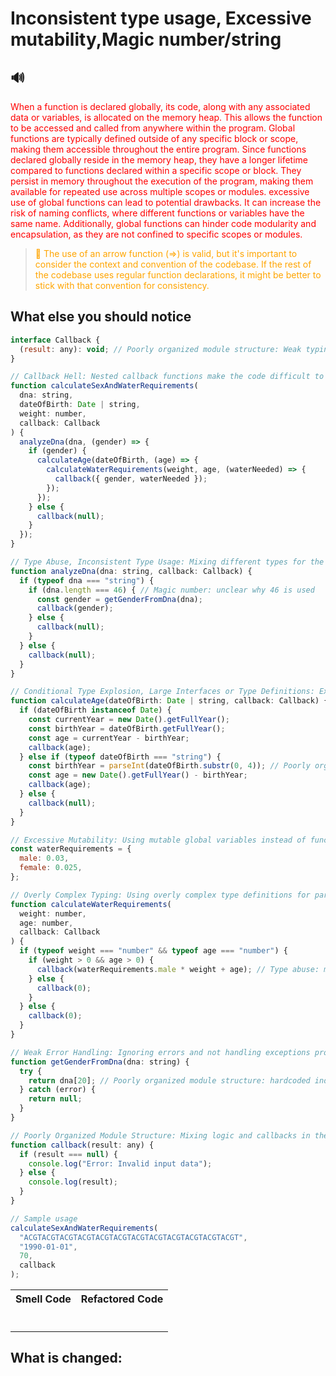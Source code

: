 <style>
r { color: Red }
o { color: Orange }
g { color: Green }
</style>

# Inconsistent type usage, Excessive mutability,Magic number/string

## 🔊 
<r>When a function is declared globally, its code, along with any associated data or variables, is allocated on the memory heap. This allows the function to be accessed and called from anywhere within the program. Global functions are typically defined outside of any specific block or scope, making them accessible throughout the entire program. Since functions declared globally reside in the memory heap, they have a longer lifetime compared to functions declared within a specific scope or block. They persist in memory throughout the execution of the program, making them available for repeated use across multiple scopes or modules. excessive use of global functions can lead to potential drawbacks. It can increase the risk of naming conflicts, where different functions or variables have the same name. Additionally, global functions can hinder code modularity and encapsulation, as they are not confined to specific scopes or modules.</r>

> <o>📝 The use of an arrow function (=>) is valid, but it's important to consider the context and convention of the codebase. If the rest of the codebase uses regular function declarations, it might be better to stick with that convention for consistency. </o>

## **What else you should notice**

```js
interface Callback {
  (result: any): void; // Poorly organized module structure: Weak typing for callback parameter
}

// Callback Hell: Nested callback functions make the code difficult to read and maintain
function calculateSexAndWaterRequirements(
  dna: string,
  dateOfBirth: Date | string,
  weight: number,
  callback: Callback
) {
  analyzeDna(dna, (gender) => {
    if (gender) {
      calculateAge(dateOfBirth, (age) => {
        calculateWaterRequirements(weight, age, (waterNeeded) => {
          callback({ gender, waterNeeded });
        });
      });
    } else {
      callback(null);
    }
  });
}

// Type Abuse, Inconsistent Type Usage: Mixing different types for the same parameter
function analyzeDna(dna: string, callback: Callback) {
  if (typeof dna === "string") {
    if (dna.length === 46) { // Magic number: unclear why 46 is used
      const gender = getGenderFromDna(dna);
      callback(gender);
    } else {
      callback(null);
    }
  } else {
    callback(null);
  }
}

// Conditional Type Explosion, Large Interfaces or Type Definitions: Expanding the code exponentially for different conditions
function calculateAge(dateOfBirth: Date | string, callback: Callback) {
  if (dateOfBirth instanceof Date) {
    const currentYear = new Date().getFullYear();
    const birthYear = dateOfBirth.getFullYear();
    const age = currentYear - birthYear;
    callback(age);
  } else if (typeof dateOfBirth === "string") {
    const birthYear = parseInt(dateOfBirth.substr(0, 4)); // Poorly organized module structure: hardcoded index
    const age = new Date().getFullYear() - birthYear;
    callback(age);
  } else {
    callback(null);
  }
}

// Excessive Mutability: Using mutable global variables instead of function parameters
const waterRequirements = {
  male: 0.03,
  female: 0.025,
};

// Overly Complex Typing: Using overly complex type definitions for parameters and return values
function calculateWaterRequirements(
  weight: number,
  age: number,
  callback: Callback
) {
  if (typeof weight === "number" && typeof age === "number") {
    if (weight > 0 && age > 0) {
      callback(waterRequirements.male * weight + age); // Type abuse: mixing callback return types
    } else {
      callback(0);
    }
  } else {
    callback(0);
  }
}

// Weak Error Handling: Ignoring errors and not handling exceptions properly
function getGenderFromDna(dna: string) {
  try {
    return dna[20]; // Poorly organized module structure: hardcoded index
  } catch (error) {
    return null;
  }
}

// Poorly Organized Module Structure: Mixing logic and callbacks in the same module
function callback(result: any) {
  if (result === null) {
    console.log("Error: Invalid input data");
  } else {
    console.log(result);
  }
}

// Sample usage
calculateSexAndWaterRequirements(
  "ACGTACGTACGTACGTACGTACGTACGTACGTACGTACGTACGTACGT",
  "1990-01-01",
  70,
  callback
);

```

<table>
<tr>
<th>Smell Code</th>
<th>Refactored Code</th>
</tr>
<tr>
<td>
  
```js


```

</td>
</tr>
</table>



## What is changed: 